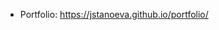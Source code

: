 - Portfolio: https://jstanoeva.github.io/portfolio/


<!---
JStanoeva/JStanoeva is a ✨ special ✨ repository because its `README.md` (this file) appears on your GitHub profile.
You can click the Preview link to take a look at your changes.
--->
